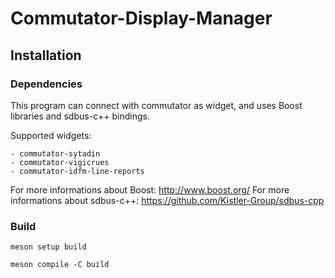 # Commutator-Display-Manager

## Installation

### Dependencies

This program can connect with commutator as widget, and uses Boost libraries and sdbus-c++ bindings.

Supported widgets:

	- commutator-sytadin
	- commutator-vigicrues
	- commutator-idfm-line-reports

For more informations about Boost: http://www.boost.org/
For more informations about sdbus-c++: https://github.com/Kistler-Group/sdbus-cpp
	
### Build

	meson setup build

	meson compile -C build

